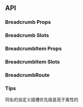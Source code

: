 ## API

### Breadcrumb Props

<field-table :data="breadcrumbProps"/>

### Breadcrumb Slots

<field-table :data="breadcrumbSlots" type="slots"/>

### BreadcrumbItem Props

<field-table :data="breadcrumbItemProps"/>

### BreadcrumbItem Slots

<field-table :data="breadcrumbItemSlots" type="slots"/>

### BreadcrumbRoute

<field-table :data="breadcrumbRouteProps"/>

### Tips

同名的自定义插槽优先级是高于属性的

<script setup>
import { ref } from 'vue';

const breadcrumbProps = ref([
  {
    name: 'max-count',
    desc: '最多展示的面包屑数量（0表示不限制）',
    type: 'number',
    value: '0',
  },
  {
    name: 'routes',
    desc: '设置路径',
    type: 'BreadcrumbRoute[]',
    value: '-',
  },
  {
    name: 'separator',
    desc: '分隔符文字',
    type: 'string|number',
    value: '-',
  },
  {
    name: 'custom-url',
    desc: '自定义链接地址',
    type: '(paths: string[]) => string',
    value: '-',
  },
]);

const breadcrumbSlots = ref([
  {
    name: 'more-icon',
    desc: '自定义更多图标',
    type: '-',
    value: '-',
  },
  {
    name: 'item-render',
    desc: 'routes 设置时生效，自定义渲染面包屑',
    type: 'route: BreadcrumbRoute, \nroutes: BreadcrumbRoute[], \npaths: string[]',
    value: '-',
  },
  {
    name: 'separator',
    desc: '自定义分隔符',
    type: '-',
    value: '-',
  },
]);

const breadcrumbItemProps = ref([
  {
    name: 'separator',
    desc: '分隔符文字',
    type: 'string|number',
    value: '-',
  },
  {
    name: 'droplist',
    desc: '下拉菜单内容',
    type: "BreadcrumbRoute['children']",
    value: '-',
  },
  {
    name: 'dropdown-props',
    desc: '下拉菜单属性',
    type: 'DropDownProps',
    value: '-',
  },
]);

const breadcrumbItemSlots = ref([
  {
    name: 'droplist',
    desc: '自定义下拉菜单',
    type: '-',
    value: '-',
  },
  {
    name: 'separator',
    desc: '自定义分隔符',
    type: '-',
    value: '-',
  },
]);

const breadcrumbRouteProps = ref([
  {
    name: 'label',
    desc: '面包屑名称',
    type: 'string',
    value: '-',
  },
  {
    name: 'path',
    desc: '跳转路径 (a标签的href)',
    type: 'string',
    value: '-',
  },
  {
    name: 'children',
    desc: '下拉菜单展示项',
    type: '{ label: string; path: string; }[]',
    value: '-',
  },
]);
</script>

